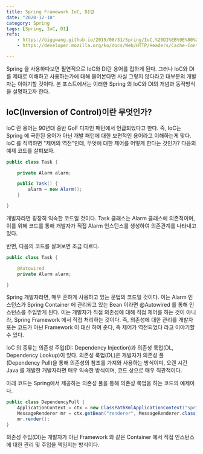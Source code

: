 ```yaml
---
title: Spring Framework IoC, DI란
date: "2020-12-10"
category: Spring
tags: [Spring, IoC, DI]
refs:
    - https://biggwang.github.io/2019/08/31/Spring/IoC,%20DI%EB%9E%80%20%EB%AC%B4%EC%97%87%EC%9D%BC%EA%B9%8C/
    - https://developer.mozilla.org/ko/docs/Web/HTTP/Headers/Cache-Control

---
```


Spring 을 사용하다보면 필연적으로 IoC와 DI란 용어를 접하게 된다. 
그러나 IoC와 DI를 제대로 이해하고 사용하는가에 대해 물어본다면 사실 그렇지 않다라고 대부분의 개발자는 이야기할 것이다.
본 포스트에서는 이러한 Spring 의 IoC와 DI의 개념과 동작방식을 설명하고자 한다.

## IoC(Inversion of Control)이란 무엇인가?

IoC 란 용어는 90년대 중반 GoF 디자인 패턴에서 언급되었다고 한다. 즉, IoC는 Spring 에 국한된 용어가 아닌
개발 패턴에 대한 보편적인 용어라고 이해하는게 맞다. IoC 를 직역하면 "제어의 역전"인데, 무엇에 대한 제어를 어떻게 한다는 것인가?
다음의 예제 코드를 살펴보자.

```java
public class Task {

    private Alarm alarm;

    public Task() {
        alarm = new Alarm();
    }

}
```
개발자라면 굉장히 익숙한 코드일 것이다. Task 클래스는 Alarm 클래스에 의존적이며, 이를 위해 코드를 통해 개발자가
직접 Alarm 인스턴스를 생성하여 의존관계를 나타내고 있다.

반면, 다음의 코드를 살펴보면 조금 다르다.
```java
public class Task {

    @Autowired
    private Alarm alarm;

}
```
Spring 개발자라면, 매우 흔하게 사용하고 있는 문법의 코드일 것이다. 이는 Alarm 인스턴스가 Spring Container 에 관리되고 있는
Bean 이라면 @Autowired 를 통해 인스턴스를 주입받게 된다. 이는 개발자가 직접 의존성에 대해 직접 제어를 하는 것이 아니라,
Spring Framework 에서 직접 처리하는 것이다. 즉, 의존성에 대한 관리를 개발자 또는 코드가 아닌 Framework 이 대신 하여 준다, 
즉 제어가 역전되었다 라고 이야기할 수 있다.

IoC 의 종류는 의존성 주입(DI: Dependency Injection)과 의존성 룩업(DL, Dependency Lookup)이 있다. 
의존성 룩업(DL)은 개발자가 의존성 풀(Dependency Pull)을 통해 의존성의 참조를 가져와 사용하는 방식이며, 
오랜 시간 Java 를 개발한 개발자라면 매우 익숙한 방식이며, 코드 상으로 매우 직관적이다.

아래 코드는 Spring에서 제공하는 의존성 풀을 통해 의존성 룩업을 하는 코드의 예제이다. 
```java
public class DependencyPull {
    ApplicationContext = ctx = new ClassPathXmlApplicationContext("spring/app-context.xml");
    MessageRenderer mr = ctx.getBean("renderer", MessageRenderer.class);
    mr.render();
}
```

의존성 주입(DI)는 개발자가 아닌 Framework 와 같은 Container 에서 직접 인스턴스에 대한 관리 및 주입을 책임지는 방식이다.
